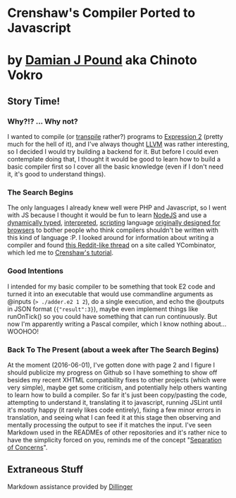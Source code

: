 # Crenshaw's Compiler Ported to Javascript
# by [Damian J Pound] aka Chinoto Vokro

## Story Time!
### Why?!? ... Why not?
I wanted to compile (or [transpile][Transpiler] rather?) programs to [Expression 2] (pretty much for the hell of it), and I've always thought [LLVM] was rather interesting, so I decided I would try building a backend for it.
But before I could even contemplate doing that, I thought it would be good to learn how to build a basic compiler first so I cover all the basic knowledge (even if I don't need it, it's good to understand things).

### The Search Begins
The only languages I already knew well were PHP and Javascript, so I went with JS because I thought it would be fun to learn [NodeJS] and use a [dynamically typed], [interpreted], [scripting] language [originally designed for browsers][Javascript History] to bother people who think compilers shouldn't be written with this kind of language :P.
I looked around for information about writing a compiler and found [this Reddit-like thread][YCombinator Thread] on a site called YCombinator, which led me to [Crenshaw's tutorial][Crenshaw Tutorial].

### Good Intentions
I intended for my basic compiler to be something that took E2 code and turned it into an executable that would use commandline arguments as @inputs (`> ./adder.e2 1 2`), do a single execution, and echo the @outputs in JSON format (`{"result":3}`), maybe even implement things like runOnTick() so you could have something that can run continuously.
But now I'm apparently writing a Pascal compiler, which I know nothing about... WOOHOO!

### Back To The Present (about a week after **The Search Begins**)
At the moment (2016-06-01), I've gotten done with page 2 and I figure I should publicize my progress on Github so I have something to show off besides my recent XHTML compatibility fixes to other projects (which were very simple), maybe get some criticism, and potentially help others wanting to learn how to build a compiler.
So far it's just been copy/pasting the code, attempting to understand it, translating it to javascript, running JSLint until it's mostly happy (it rarely likes code entirely), fixing a few minor errors in translation, and seeing what I can feed it at this stage then observing and mentally processing the output to see if it matches the input.
I've seen Markdown used in the READMEs of other repositories and it's rather nice to have the simplicity forced on you, reminds me of the concept "[Separation of Concerns](https://en.wikipedia.org/wiki/Separation_of_concerns)".

## Extraneous Stuff
Markdown assistance provided by [Dillinger]

[Damian J Pound]: <http://members.thebestisp.com/~damian/>
[Transpiler]: <https://en.wikipedia.org/wiki/Source-to-source_compiler>
[Expression 2]: <http://wiki.wiremod.com/wiki/Expression_2>
[LLVM]: <http://llvm.org/>
[NodeJS]: <https://nodejs.org/en/>
[YCombinator Thread]: <https://news.ycombinator.com/item?id=2927784>
[Crenshaw Tutorial]: <http://compilers.iecc.com/crenshaw/>
[Dillinger]: <http://dillinger.io/>

[//]: # (Nonsense about using javascript instead of a typical compiler language.)
[dynamically typed]: <https://en.wikipedia.org/wiki/Programming_language#Static_versus_dynamic_typing>
[interpreted]: <https://en.wikipedia.org/wiki/Interpreted_language>
[scripting]: <https://en.wikipedia.org/wiki/Scripting_language>
[Javascript History]: <https://en.wikipedia.org/wiki/JavaScript#History>

